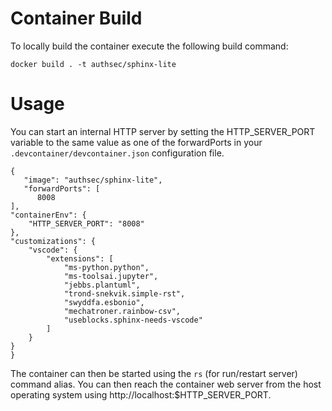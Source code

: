# Container Build

To locally build the container execute the following build command:

```
docker build . -t authsec/sphinx-lite 
```

# Usage 

You can start an internal HTTP server by setting the HTTP_SERVER_PORT variable to the same value as one of the forwardPorts in your `.devcontainer/devcontainer.json` configuration file.

```
{
   "image": "authsec/sphinx-lite",
   "forwardPorts": [
      8008
],
"containerEnv": {
    "HTTP_SERVER_PORT": "8008"
},
"customizations": {
    "vscode": {
        "extensions": [
            "ms-python.python",
            "ms-toolsai.jupyter",
            "jebbs.plantuml",
            "trond-snekvik.simple-rst",
            "swyddfa.esbonio",
            "mechatroner.rainbow-csv",
            "useblocks.sphinx-needs-vscode"
        ]
    }
}
}
```

The container can then be started using the `rs` (for run/restart server) command alias. You can then reach the container web server from the host operating system using http://localhost:$HTTP_SERVER_PORT.